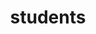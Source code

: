 ---
layout: profiles
permalink: /students/
title: students
description: PhD. and Post-doc Students I work(ed) with during the last years.
nav: true
nav_order: 3

profiles:
  # if you want to include more than one profile, just replicate the following block
  # and create one content file for each profile inside _pages/
  - align: right
    image: phd_arzhela.jpg
    content: arzhela_roperch.md
    image_circular: false
  - align: right
    image: phd_tristan.jpg
    content: tristan_cheny.md
    image_circular: false
  - align: right
    image: phd_isaie.jpg
    content: isaie_muron.md
    image_circular: false
  - align: right
    image: phd_paul.jpg
    content: paul_bourmaud.md
    image_circular: false
  - align: right
    image: phd_sebastien.png
    content: sebastien_mestrallet.md
    image_circular: false  
  - align: right
    image: phd_claire.png
    content: claire_roche.md
    image_circular: false  
  - align: right
    image: phd_valentin.png
    content: valentin_postat.md
    image_circular: false  
  - align: right
    image: phd_hubert.png
    content: hubert_hirtz.md
    image_circular: false 
  - align: right
    image: phd_sofiane.png
    content: sofiane_benzait.md
    image_circular: false 
  - align: right
    image: phd_francois.png
    content: francois_protais.md
    image_circular: false
  - align: right
    image: phd_simon.png
    content: simon_calderan.md
    image_circular: false
  - align: right
    image: phd_nicolas_lg.png
    content: nicolas_legoff.md
    image_circular: false
  - align: right
    image: phd_hoby.png
    content: hoby_rakotoarivelo.md
    image_circular: false
  - align: right
    image: phd_sebastien_m.png
    content: sebastien_morais.md
    image_circular: false
  - align: right
    image: phd_nicolas_k.png
    content: nicolas_kowalski.md
    image_circular: false 
---